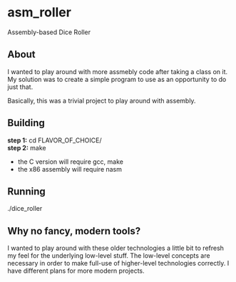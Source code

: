 # asm_roller
Assembly-based Dice Roller

## About
I wanted to play around with more assmebly code after taking a class on it.  My solution was to create a simple program to use as an opportunity to do just that.

Basically, this was a trivial project to play around with assembly.

## Building
**step 1:** cd FLAVOR_OF_CHOICE/<br/>
**step 2:** make<br/>

- the C version will require gcc, make
- the x86 assembly will require nasm

## Running
./dice_roller <number of dice> <number of sides per die>

## Why no fancy, modern tools?
I wanted to play around with these older technologies a little bit to refresh my feel for the underlying low-level stuff.  The low-level concepts are necessary in order to make full-use of higher-level technologies correctly.  I have different plans for more modern projects.
